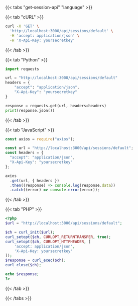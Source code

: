 <div></div>

{{< tabs "get-session-api" "language" >}}

{{< tab "cURL" >}}

```sh
curl -X 'GET' \
  'http://localhost:3000/api/sessions/default' \
  -H 'accept: application/json' \
  -H 'X-Api-Key: yoursecretkey'
```

{{< /tab >}}

{{< tab "Python" >}}

```python
import requests

url = "http://localhost:3000/api/sessions/default"
headers = {
    "accept": "application/json",
    "X-Api-Key": "yoursecretkey"
}

response = requests.get(url, headers=headers)
print(response.json())
```

{{< /tab >}}

{{< tab "JavaScript" >}}

```javascript
const axios = require("axios");

const url = "http://localhost:3000/api/sessions/default";
const headers = {
  "accept": "application/json",
  "X-Api-Key": "yoursecretkey"
};

axios
  .get(url, { headers })
  .then((response) => console.log(response.data))
  .catch((error) => console.error(error));
```

{{< /tab >}}

{{< tab "PHP" >}}

```php
<?php
$url = "http://localhost:3000/api/sessions/default";

$ch = curl_init($url);
curl_setopt($ch, CURLOPT_RETURNTRANSFER, true);
curl_setopt($ch, CURLOPT_HTTPHEADER, [
    'accept: application/json',
    'X-Api-Key: yoursecretkey'
]);
$response = curl_exec($ch);
curl_close($ch);

echo $response;
?>
```

{{< /tab >}}

{{< /tabs >}}

